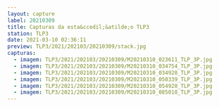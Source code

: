 ```yaml
---
layout: capture
label: 20210309
title: Capturas da esta&ccedil;&atilde;o TLP3
station: TLP3
date: 2021-03-10 02:36:11
preview: TLP3/2021/202103/20210309/stack.jpg
capturas:
  - imagem: TLP3/2021/202103/20210309/M20210310_023611_TLP_3P.jpg
  - imagem: TLP3/2021/202103/20210309/M20210310_034754_TLP_3P.jpg
  - imagem: TLP3/2021/202103/20210309/M20210310_034928_TLP_3P.jpg
  - imagem: TLP3/2021/202103/20210309/M20210310_050339_TLP_3P.jpg
  - imagem: TLP3/2021/202103/20210309/M20210310_054920_TLP_3P.jpg
  - imagem: TLP3/2021/202103/20210309/M20210310_085018_TLP_3P.jpg
---
```

